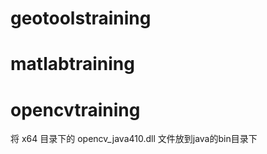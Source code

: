 # geotoolstraining

# matlabtraining


# opencvtraining
 将 x64 目录下的 opencv_java410.dll 文件放到java的bin目录下